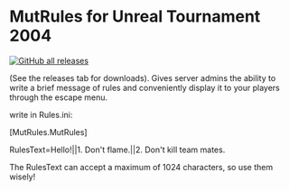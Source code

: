 # MutRules for Unreal Tournament 2004

[![GitHub all releases](https://img.shields.io/github/downloads/EliteTrials/UT2004-MutRules/total)](https://github.com/EliteTrials/UT2004-MutRules/releases)

(See the releases tab for downloads). Gives server admins the ability to write a brief message of rules and conveniently display it to your players through the escape menu.

write in Rules.ini:

[MutRules.MutRules]

RulesText=Hello!||1. Don't flame.||2. Don't kill team mates.

The RulesText can accept a maximum of 1024 characters, so use them wisely!
